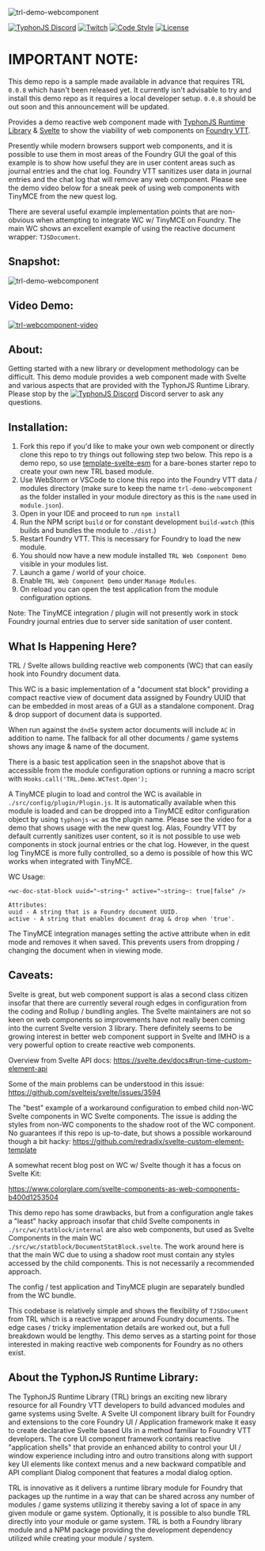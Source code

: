 ![trl-demo-webcomponent](https://i.imgur.com/9pRifIs.jpg)

[![TyphonJS Discord](https://img.shields.io/discord/737953117999726592?label=TyphonJS%20Discord)](https://discord.gg/mnbgN8f)
[![Twitch](https://img.shields.io/twitch/status/typhonrt?style=social)](https://www.twitch.tv/typhonrt)
[![Code Style](https://img.shields.io/badge/code%20style-allman-yellowgreen.svg?style=flat)](https://en.wikipedia.org/wiki/Indent_style#Allman_style)
[![License](https://img.shields.io/badge/license-MIT-yellowgreen.svg?style=flat)](https://github.com/typhonjs-fvtt-demo/trl-demo-webcomponent/blob/main/LICENSE)

# IMPORTANT NOTE:
This demo repo is a sample made available in advance that requires TRL `0.0.8` which hasn't been released yet. It 
currently isn't advisable to try and install this demo repo as it requires a local developer setup. `0.0.8` should be out soon and this announcement will be 
updated.  

Provides a demo reactive web component made with [TyphonJS Runtime Library](https://github.com/typhonjs-fvtt-lib/typhonjs) 
& [Svelte](https://svelte.dev/) to show the viability of web components on [Foundry VTT](https://foundryvtt.com/).

Presently while modern browsers support web components, and it is possible to use them in most areas of the Foundry GUI 
the goal of this example is to show how useful they are in user content areas such as journal entries and the chat log. 
Foundry VTT sanitizes user data in journal entries and the chat log that will remove any web component. Please see the
demo video below for a sneak peek of using web components with TinyMCE from the new quest log.

There are several useful example implementation points that are non-obvious when attempting to integrate WC w/ TinyMCE
on Foundry. The main WC shows an excellent example of using the reactive document wrapper: `TJSDocument`.

## Snapshot:
![trl-demo-webcomponent](https://i.imgur.com/0u8eI9J.gif)

## Video Demo:
[![trl-webcomponent-video](https://i.ytimg.com/vi/HMOCgGZFi0A/hqdefault.jpg)](https://www.youtube.com/watch?v=HMOCgGZFi0A)

## About:
Getting started with a new library or development methodology can be difficult. This demo module
provides a web component made with Svelte and various aspects that are provided with the TyphonJS Runtime
Library. Please stop by the [![TyphonJS Discord](https://img.shields.io/discord/737953117999726592?label=TyphonJS)](https://discord.gg/mnbgN8f)
Discord server to ask any questions.

## Installation:
1. Fork this repo if you'd like to make your own web component or directly clone this repo to try things out following 
   step two below. This repo is a demo repo, so use
   [template-svelte-esm](https://github.com/typhonjs-fvtt-demo/template-svelte-esm) for a bare-bones starter repo to 
   create your own new TRL based module.
3. Use WebStorm or VSCode to clone this repo into the Foundry VTT data / modules directory (make sure to keep the name
   `trl-demo-webcomponent` as the folder installed in your module directory as this is the `name` used in `module.json`).
4. Open in your IDE and proceed to run `npm install`
5. Run the NPM script `build` or for constant development `build-watch` (this builds and bundles the module to
   `./dist`.)
6. Restart Foundry VTT. This is necessary for Foundry to load the new module.
7. You should now have a new module installed `TRL Web Component Demo` visible in your modules list.
8. Launch a game / world of your choice.
9. Enable `TRL Web Component Demo` under `Manage Modules`.
10. On reload you can open the test application from the module configuration options.

Note: The TinyMCE integration / plugin will not presently work in stock Foundry journal entries due to server side 
sanitation of user content. 

## What Is Happening Here?
TRL / Svelte allows building reactive web components (WC) that can easily hook into Foundry document data.

This WC is a basic implementation of a "document stat block" providing a compact reactive view of document data
assigned by Foundry UUID that can be embedded in most areas of a GUI as a standalone component. Drag & drop support
of document data is supported.

When run against the `dnd5e` system actor documents will include `AC` in addition to name. The fallback for all other 
documents / game systems shows any image & name of the document. 

There is a basic test application seen in the snapshot above that is accessible from the module configuration options 
or running a macro script with `Hooks.call('TRL.Demo.WCTest.Open');` 

A TinyMCE plugin to load and control the WC is available in `./src/config/plugin/Plugin.js`. It is automatically 
available when this module is loaded and can be dropped into a TinyMCE editor configuration object by using 
`typhonjs-wc` as the plugin name. Please see the video for a demo that shows usage with the new quest log. Alas, 
Foundry VTT by default currently sanitizes user content, so it is not possible to use web components in stock journal 
entries or the chat log. However, in the quest log TinyMCE is more fully controlled, so a demo is possible of how this 
WC works when integrated with TinyMCE.

WC Usage: 
```
<wc-doc-stat-block uuid="~string~" active="~string~: true|false" />

Attributes:
uuid - A string that is a Foundry document UUID.
active - A string that enables document drag & drop when 'true'.
```

The TinyMCE integration manages setting the active attribute when in edit mode and removes it when saved. This prevents
users from dropping / changing the document when in viewing mode. 

## Caveats:

Svelte is great, but web component support is alas a second class citizen insofar that there are currently several rough 
edges in configuration from the coding and Rollup / bundling angles. The Svelte maintainers are not so keen on web 
components so improvements have not really been coming into the current Svelte version 3 library. There definitely seems
to be growing interest in better web component support in Svelte and IMHO is a very powerful option to create reactive 
web components.

Overview from Svelte API docs:
https://svelte.dev/docs#run-time-custom-element-api

Some of the main problems can be understood in this issue:
https://github.com/sveltejs/svelte/issues/3594

The "best" example of a workaround configuration to embed child non-WC Svelte components in WC Svelte components. The
issue is adding the styles from non-WC components to the shadow root of the WC component. No guarantees if this repo is 
up-to-date, but shows a possible workaround though a bit hacky: https://github.com/redradix/svelte-custom-element-template

A somewhat recent blog post on WC w/ Svelte though it has a focus on Svelte Kit:

https://www.colorglare.com/svelte-components-as-web-components-b400d1253504

This demo repo has some drawbacks, but from a configuration angle takes a "least" hacky approach insofar that child 
Svelte components in `./src/wc/statblock/internal` are also web components, but used as Svelte Components in the main 
WC `./src/wc/statblock/DocumentStatBlock.svelte`. The work around here is that the main WC due to using a shadow root 
must contain any styles accessed by the child components. This is not necessarily a recommended approach. 

The config / test application and TinyMCE plugin are separately bundled from the WC bundle.

This codebase is relatively simple and shows the flexibility of `TJSDocument` from TRL which is a reactive wrapper 
around Foundry documents. The edge cases / tricky implementation details are worked out, but a full breakdown would be 
lengthy. This demo serves as a starting point for those interested in making reactive web components for Foundry as no 
others exist. 

## About the TyphonJS Runtime Library:
The TyphonJS Runtime Library (TRL) brings an exciting new library resource for all Foundry VTT developers to build
advanced modules and game systems using Svelte. A Svelte UI component library built for Foundry and extensions to the
core Foundry UI / Application framework make it easy to create declarative Svelte based UIs in a method familiar to
Foundry VTT developers. The core UI component framework contains reactive "application shells" that provide an enhanced
ability to control your UI / window experience including intro and outro transitions along with support key UI elements
like context menus and a new backward compatible and API compliant Dialog component that features a modal dialog option.

TRL is innovative as it delivers a runtime library module for Foundry that packages up the runtime in a way that
can be shared across any number of modules / game systems utilizing it thereby saving a lot of space in any given
module or game system. Optionally, it is possible to also bundle TRL directly into your module or game system. TRL
is both a Foundry library module and a NPM package providing the development dependency utilized while creating your
module / system. 
